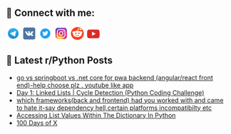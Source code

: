 ## 🔎 Connect with me:
[<img src="https://github.com/bullbesh/bullbesh/blob/main/images/Telegram.png" width="32" height="32" />](https://t.me/bullbesh)
[<img src="https://github.com/bullbesh/bullbesh/blob/main/images/VK.png" width="32" height="32" />](https://vk.com/bullbesh)
[<img src="https://github.com/bullbesh/bullbesh/blob/main/images/Twitter.png" width="32" height="32" />](https://twitter.com/bullbesh1)
[<img src="https://github.com/bullbesh/bullbesh/blob/main/images/Instagram.png" width="32" height="32" />](https://www.instagram.com/bullbesh)
[<img src="https://github.com/bullbesh/bullbesh/blob/main/images/Reddit.png" width="32" height="32" />](https://www.reddit.com/user/bullbesh)
[<img src="https://github.com/bullbesh/bullbesh/blob/main/images/YouTube.png" width="32" height="32" />](https://www.youtube.com/channel/UCtfjRs6uzgq5mfm8S06WTcg)

## 📕 Latest r/Python Posts
<!-- BLOG-POST-LIST:START -->
- [go vs springboot vs .net core for pwa backend &lpar;angular/react front end&rpar;-help choose plz . youtube like app](https://www.reddit.com/r/Python/comments/12ydb47/go_vs_springboot_vs_net_core_for_pwa_backend/)
- [Day 1: Linked Lists | Cycle Detection &lpar;Python Coding Challenge&rpar;](https://www.reddit.com/r/Python/comments/12yd85q/day_1_linked_lists_cycle_detection_python_coding/)
- [which frameworks&lpar;back and frontend&rpar; had you worked with and came to hate it-say dependency hell,certain platforms incompatibilty etc](https://www.reddit.com/r/Python/comments/12ycyr5/which_frameworksback_and_frontend_had_you_worked/)
- [Accessing List Values Within The Dictionary In Python](https://www.reddit.com/r/Python/comments/12yaraa/accessing_list_values_within_the_dictionary_in/)
- [100 Days of X](https://www.reddit.com/r/Python/comments/12ya8nt/100_days_of_x/)
<!-- BLOG-POST-LIST:END -->
